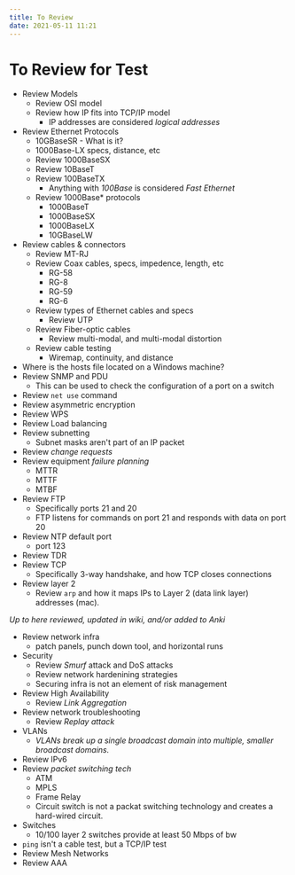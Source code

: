 ```yaml
---
title: To Review
date: 2021-05-11 11:21
---
```


# To Review for Test

* Review Models
	+ Review OSI model
	+ Review how IP fits into TCP/IP model
		- IP addresses are considered _logical addresses_
* Review Ethernet Protocols
	+ 10GBaseSR - What is it? 
	+ 1000Base-LX specs, distance, etc
	+ Review 1000BaseSX
	+ Review 10BaseT
	+ Review 100BaseTX
		- Anything with _100Base_ is considered _Fast Ethernet_
	+ Review 1000Base* protocols
		- 1000BaseT
		- 1000BaseSX
		- 1000BaseLX
		- 10GBaseLW
* Review cables & connectors
	+ Review MT-RJ
	+ Review Coax cables, specs, impedence, length, etc
		- RG-58
		- RG-8
		- RG-59
		- RG-6
	+ Review types of Ethernet cables and specs
		- Review UTP
	+ Review Fiber-optic cables
		- Review multi-modal, and multi-modal distortion
	+ Review cable testing
		- Wiremap, continuity, and distance
* Where is the hosts file located on a Windows machine?
* Review SNMP and PDU
	+ This can be used to check the configuration of a port on a switch
* Review `net use` command
* Review asymmetric encryption
* Review WPS  
* Review Load balancing
* Review subnetting 
	+ Subnet masks aren't part of an IP packet
* Review _change requests_
* Review equipment _failure planning_
	+ MTTR
	+ MTTF
	+ MTBF
* Review FTP
	+ Specifically ports 21 and 20
	+ FTP listens for commands on port 21 and responds with data on port 20
* Review NTP default port
	+ port 123
* Review TDR
* Review TCP
	+ Specifically 3-way handshake, and how TCP closes connections
* Review layer 2
	+ Review `arp` and how it maps IPs to Layer 2 (data link layer) addresses
		(mac).

_Up to here reviewed, updated in wiki, and/or added to Anki_
* Review network infra
	+ patch panels, punch down tool, and horizontal runs
* Security
	+ Review _Smurf_ attack and DoS attacks
	+ Review network hardenining strategies 
	+ Securing infra is not an element of risk management
* Review High Availability
	+ Review _Link Aggregation_
* Review network troubleshooting
	+ Review _Replay attack_
* VLANs
	- _VLANs break up a single broadcast domain into multiple, smaller broadcast
		domains._
* Review IPv6
* Review _packet switching tech_
	+ ATM
	+ MPLS
	+ Frame Relay
	+ Circuit switch is not a packat switching technology and creates a hard-wired
		circuit.
* Switches
	- 10/100 layer 2 switches provide at least 50 Mbps of bw
* `ping` isn't a cable test, but a TCP/IP test 
* Review Mesh Networks
* Review AAA
